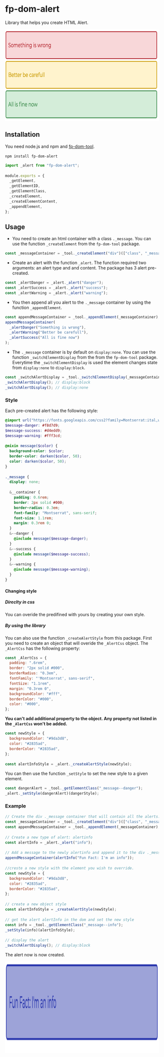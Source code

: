 # fp-dom-alert

Library that helps you create HTML Alert.

<img src="https://github.com/clemoni/fp-dom-alert/blob/main/img/alert-precreated.png" alt="All the precreated alert" width="600" height="300">

## Installation

You need node.js and npm and [fp-dom-tool](https://www.npmjs.com/package/fp-dom-tool).

`npm install fp-dom-alert`

```javascript
import _alert from "fp-dom-alert";

module.exports = {
  _getElement,
  _getElementID,
  _getElementClass,
  _createElement,
  _createElementContent,
  _appendElement,
};
```

## Usage

- You need to create an html container with a class `._message`. You can use the function `_createElement` from the `fp-dom-tool` package.

```javascript
const _messageContainer = _tool._createElement("div")(["class", "_message"]);
```

- Create an alert with the function `_alert`. The function required two arguments: an alert type and and content. The package has 3 alert pre-created.

```javascript
const _alertDanger = _alert._alert("danger");
const _alertSuccess = _alert._alert("success");
const _alertWarning = _alert._alert("warning");
```

- You then append all you alert to the `._message` container by using the function `_appendElement`.

```javascript
const appendMessageContainer = _tool._appendElement(_messageContainer);
appendMessageContainer(
  _alertDanger("Something is wrong"),
  _alertWarning("Better be carefull"),
  _alertSuccess("All is fine now")
);
```

- The `._message` container is by default on `display:none`. You can use the function `_switchElementDisplay` from the from the `fp-dom-tool` package. Everytime the `_switchElementDisplay` is used the element changes state from `display:none` to `display:block`.

```javascript
const _switchAlertDisplay = _tool._switchElementDisplay(_messageContainer);
_switchAlertDisplay(); // display:block
_switchAlertDisplay(); // display:none
```

### Style

Each pre-created alert has the following style:

```scss
@import url("https://fonts.googleapis.com/css2?family=Montserrat:ital,wght@0,200;0,300;0,400;0,700;1,200;1,300;1,400;1,700&display=swap");
$message-danger: #f8d7d9;
$message-success: #d4edd9;
$message-warning: #fff3cd;

@mixin message($color) {
  background-color: $color;
  border-color: darken($color, 50);
  color: darken($color, 50);
}

._message {
  display: none;

  &__container {
    padding: 0.6rem;
    border: 2px solid #000;
    border-radius: 0.3em;
    font-family: "Montserrat", sans-serif;
    font-size: 1.1rem;
    margin: 0.3rem 0;
  }
  &--danger {
    @include message($message-danger);
  }
  &--success {
    @include message($message-success);
  }
  &--warning {
    @include message($message-warning);
  }
}
```

#### Changing style

##### Direclty in css

You can overide the predifined with yours by creating your own style.

##### By using the library

You can also use the function `_createAlertStyle` from this package.
First you need to create an object that will overide the `_AlertCss` object. The `_AlertCss` has the following property:

```javascript
const _AlertCss = {
  padding: ".6rem",
  border: "2px solid #000",
  borderRadius: "0.3em",
  fontFamily: "'Montserrat', sans-serif",
  fontSize: "1.1rem",
  margin: "0.3rem 0",
  backgroundColor: "#fff",
  borderColor: "#000",
  color: "#000",
};
```

**You can't add additional property to the object. Any property not listed in the `_AlertCss` won't be added.**

```javascript
const newStyle = {
  backgroundColor: "#9da3d8",
  color: "#2835ad",
  borderColor: "#2835ad",
};

const alertInfoStyle = _alert._createAlertStyle(newStyle);
```

You can then use the function `_setStyle` to set the new style to a given element.

```javascript
const dangerAlert = _tool._getElementClass("_message--danger");
_alert._setStyle(dangerAlert)(dangerStyle);
```

### Example

```javascript
// Create the div ._message container that will contain all the alerts.
const _messageContainer = _tool._createElement("div")(["class", "_message"]);
const appendMessageContainer = _tool._appendElement(_messageContainer);

// Create a new type of alert: alertinfo
const alertInfo = _alert._alert("info");

// Add a message to the newly alertinfo and append it to the div ._message container.
appendMessageContainer(alertInfo("Fun Fact: I'm an info"));

//creste a new style with the element you wish to override.
const newStyle = {
  backgroundColor: "#9da3d8",
  color: "#2835ad",
  borderColor: "#2835ad",
};

// create a new object style
const alertInfoStyle = _createAlertStyle(newStyle);

// get the alert alertInfo in the dom and set the new style
const info = _tool._getElementClass("_message--info");
_setStyle(info)(alertInfoStyle);

// display the alert
_switchAlertDisplay(); // display:block
```

The alert now is now created.

<img src="https://github.com/clemoni/fp-dom-alert/blob/main/img/alert-info.jpg" alt="Alert info is created" width="600" height="300">
